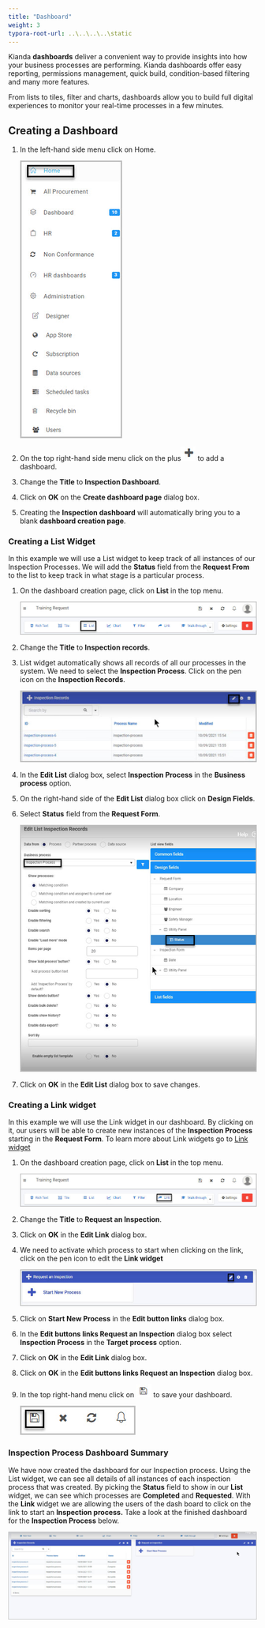 ```yaml
---
title: "Dashboard"
weight: 3
typora-root-url: ..\..\..\..\static
---
```




Kianda **dashboards** deliver a convenient way to provide insights into how your business processes are performing. Kianda dashboards offer easy reporting, permissions management, quick build, condition-based filtering and many more features.

From lists to tiles, filter and charts, dashboards allow you to build full digital experiences to monitor your real-time processes in a few minutes.

## Creating a Dashboard

1. In the left-hand side menu click on Home.

   ![Home](/images/left-menu-home.jpg)

2. On the top right-hand side menu click on the plus![Plus](/images/top-right-menu-plus.jpg) to add a dashboard.

3. Change the **Title** to **Inspection Dashboard**.

4. Click on **OK** on the **Create dashboard page** dialog box.

5. Creating the **Inspection dashboard** will automatically bring you to a blank **dashboard creation page**.

### Creating a List Widget

In this example we will use a List widget to keep track of all instances of our Inspection Processes. We will add the **Status** field from the **Request From** to the list to keep track in what stage is a particular process.

1. On the dashboard creation page, click on **List** in the top menu.

   ![Home](/images/dashboard-widget-menu-list.jpg)

2. Change the **Title** to **Inspection records**.

3. List widget automatically shows all records of all our processes in the system. We need to select the **Inspection Process**. Click on the pen icon on the **Inspection Records**.

   ![Edit list widget](/images/examples-edit-list.jpg)

4. In the **Edit List** dialog box, select **Inspection Process** in the **Business process** option.

5. On the right-hand side of the **Edit List** dialog box click on **Design Fields**.

6. Select **Status** field from the **Request Form**.

   ![List dialog box](/images/examples-list-editbox.jpg)

7. Click on **OK** in the **Edit List** dialog box to save changes.



### Creating a Link widget

In this example we will use the Link widget in our dashboard. By clicking on it, our users will be able to create new instances of the **Inspection Process** starting in the **Request Form**. To learn more about Link widgets go to [Link widget](/docs/platform/pages/link/)

1. On the dashboard creation page, click on **List** in the top menu.

   ![Add link in dashboard](/images/dashboard-widget-menu-link.jpg)

2. Change the **Title** to **Request an Inspection**.

3. Click on **OK** in the **Edit Link** dialog box.

4. We need to activate which process to start when clicking on the link, click on the pen icon to edit the **Link widget** 

   ![Link edit](/images/dashboard-edit-link.jpg)

5. Click on **Start New Process** in the **Edit button links** dialog box.

6. In the **Edit buttons links Request an Inspection** dialog box select **Inspection Process** in the **Target process** option.

7. Click on **OK** in the **Edit Link** dialog box.

8. Click on **OK** in the **Edit buttons links Request an Inspection** dialog box.

9. In the top right-hand menu click on ![Link edit](/images/dashboard-save-button.jpg) to save your dashboard.

   ![Link edit](/images/dashboard-menu.jpg)

### Inspection Process Dashboard Summary

We have now created the dashboard for our Inspection process. Using the List widget, we can see all details of all instances of each inspection process that was created. By picking the **Status** field to show in our **List** widget, we can see which processes are **Completed** and **Requested**. With the **Link** widget we are allowing the users of the dash board to click on the link to start an **Inspection process.** Take a look at the finished dashboard for the **Inspection Process** below.

![Link edit](/images/examples-inspection-dashboard.jpg)

